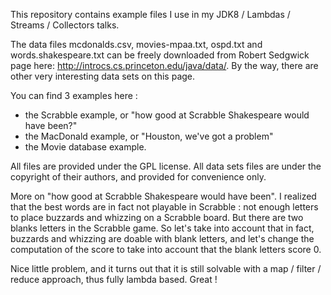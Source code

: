 This repository contains example files I use in my JDK8 / Lambdas / Streams / 
Collectors talks. 

The data files mcdonalds.csv, movies-mpaa.txt, ospd.txt and 
words.shakespeare.txt can be freely downloaded from Robert Sedgwick page
here: http://introcs.cs.princeton.edu/java/data/. By the way, there are other
very interesting data sets on this page. 

You can find 3 examples here : 
- the Scrabble example, or "how good at Scrabble Shakespeare would have been?"
- the MacDonald example, or "Houston, we've got a problem"
- the Movie database example. 

All files are provided under the GPL license. All data sets files are under the
copyright of their authors, and provided for convenience only.

More on "how good at Scrabble Shakespeare would have been". I realized that the 
best words are in fact not playable in Scrabble : not enough letters to 
place buzzards and whizzing on a Scrabble board. But there are two blanks 
letters in the Scrabble game. So let's take into account that in fact, buzzards
and whizzing are doable with blank letters, and let's change the computation
of the score to take into account that the blank letters score 0. 

Nice little problem, and it turns out that it is still solvable with a 
map / filter / reduce approach, thus fully lambda based. Great !  
